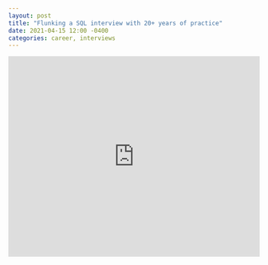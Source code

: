```yaml
---
layout: post
title: "Flunking a SQL interview with 20+ years of practice"
date: 2021-04-15 12:00 -0400
categories: career, interviews
---
```

<!-- linkedin-status: posted -->
<iframe src="https://www.linkedin.com/embed/feed/update/urn:li:share:6789180889353064448" height="402" width="504" frameborder="0" allowfullscreen="" title="Embedded post"></iframe>
